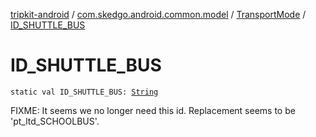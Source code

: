 [tripkit-android](../../index.md) / [com.skedgo.android.common.model](../index.md) / [TransportMode](index.md) / [ID_SHUTTLE_BUS](./-i-d_-s-h-u-t-t-l-e_-b-u-s.md)

# ID_SHUTTLE_BUS

`static val ID_SHUTTLE_BUS: `[`String`](https://kotlinlang.org/api/latest/jvm/stdlib/kotlin/-string/index.html)

FIXME: It seems we no longer need this id. Replacement seems to be 'pt_ltd_SCHOOLBUS'.

